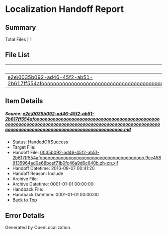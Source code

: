# <a name='report-top'></a> Localization Handoff Report

## Summary
 Total Files | 1

## File List
 Source File | Status | Details 
 ----------- | ------ | ------- 
 [e2e\0035b092-ad46-45f2-ab51-2b617ff554afooooooooooooooooooooooooooooooooooooooooooooooooooooooooooooooooooooooooooooooooooooooooooooooooooooooooooooooooooooooooooooooooooooooooooooooooooooo.md](https://github.com/OpenLocalizationTestOrg/ol-test0/blob/e4f63e67643577732ac364d3097a32a773cc5969/e2e/0035b092-ad46-45f2-ab51-2b617ff554afooooooooooooooooooooooooooooooooooooooooooooooooooooooooooooooooooooooooooooooooooooooooooooooooooooooooooooooooooooooooooooooooooooooooooooooooooooo.md) | HandedOffSuccess | [Details](#e4661abcbd5859f39fc8c7e3d0a0f0a6889a70061)

## Item Details
##### <a name='e4661abcbd5859f39fc8c7e3d0a0f0a6889a70061'></a> Source: [e2e\0035b092-ad46-45f2-ab51-2b617ff554afooooooooooooooooooooooooooooooooooooooooooooooooooooooooooooooooooooooooooooooooooooooooooooooooooooooooooooooooooooooooooooooooooooooooooooooooooooo.md](https://github.com/OpenLocalizationTestOrg/ol-test0/blob/e4f63e67643577732ac364d3097a32a773cc5969/e2e/0035b092-ad46-45f2-ab51-2b617ff554afooooooooooooooooooooooooooooooooooooooooooooooooooooooooooooooooooooooooooooooooooooooooooooooooooooooooooooooooooooooooooooooooooooooooooooooooooooo.md)
* Status: HandedOffSuccess
* Target File: 
* Handoff File: [0035b092-ad46-45f2-ab51-2b617ff554afoooooooooooooooooooooooooooooooooooooooo.9cc4589135964ad0e68bcef71b0fc46a9d6c640b.zh-cn.xlf](https://github.com/OpenLocalizationTestOrg/ol-test0-handoff/blob/d48bd6cfcbff2dd069138445fe17d7ac3fd28372/ol-handoff/OpenLocalizationTestOrg/ol-test0-zhcn/ci/ht/0035b092-ad46-45f2-ab51-2b617ff554afoooooooooooooooooooooooooooooooooooooooo.9cc4589135964ad0e68bcef71b0fc46a9d6c640b.zh-cn.xlf)
* Handoff Datetime: 2016-09-07 00:41:20
* Handoff Reason: Include
* Archive File: 
* Archive Datetime: 0001-01-01 00:00:00
* Handback File: 
* Handback Datetime: 0001-01-01 00:00:00
* [Back to Top](#report-top)


## Error Details

Generated by OpenLocalization.

